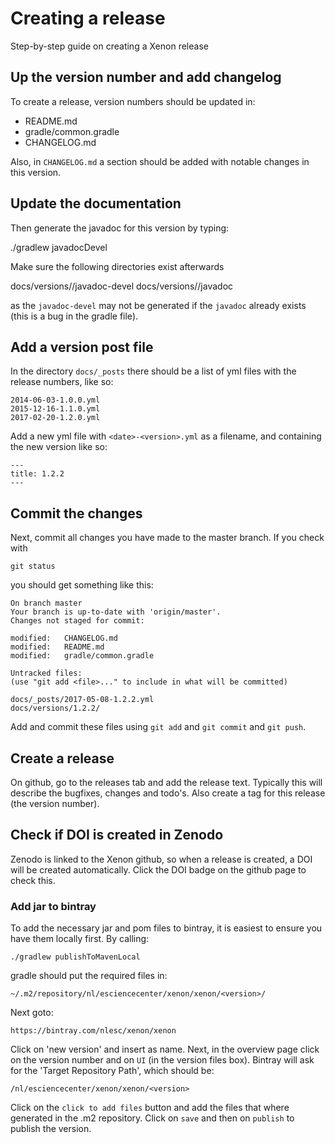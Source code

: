 # Creating a release

Step-by-step guide on creating a Xenon release

## Up the version number and add changelog

To create a release, version numbers should be updated in:

- README.md
- gradle/common.gradle
- CHANGELOG.md

Also, in `CHANGELOG.md` a section should be added with 
notable changes in this version.

## Update the documentation

Then generate the javadoc for this version by typing:

   ./gradlew javadocDevel

Make sure the following directories exist afterwards 

   docs/versions/<version>/javadoc-devel
   docs/versions/<version>/javadoc

as the `javadoc-devel` may not be generated if the `javadoc` already 
exists (this is a bug in the gradle file). 

## Add a version post file

In the directory `docs/_posts` there should be a list of yml files 
with the release numbers, like so:

    2014-06-03-1.0.0.yml  
    2015-12-16-1.1.0.yml  
    2017-02-20-1.2.0.yml 

Add a new yml file with `<date>-<version>.yml` as a filename, and 
containing the new version like so:

    ---
    title: 1.2.2
    ---
   
## Commit the changes

Next, commit all changes you have made to the master branch. If you check with  

    git status

you should get something like this:

    On branch master
    Your branch is up-to-date with 'origin/master'.
    Changes not staged for commit:

	modified:   CHANGELOG.md
	modified:   README.md
	modified:   gradle/common.gradle

    Untracked files:
    (use "git add <file>..." to include in what will be committed)

	docs/_posts/2017-05-08-1.2.2.yml
	docs/versions/1.2.2/

Add and commit these files using `git add` and `git commit` and `git push`.

## Create a release

On github, go to the releases tab and add the release text. Typically this 
will describe the bugfixes, changes and todo's. Also create a tag for this 
release (the version number). 

## Check if DOI is created in Zenodo

Zenodo is linked to the Xenon github, so when a release is created, a DOI 
will be created automatically. Click the DOI badge on the github page to check 
this.

### Add jar to bintray

To add the necessary jar and pom files to bintray, it is easiest to ensure you 
have them locally first. By calling: 

    ./gradlew publishToMavenLocal

gradle should put the required files in:

    ~/.m2/repository/nl/esciencecenter/xenon/xenon/<version>/

Next goto: 

    https://bintray.com/nlesc/xenon/xenon

Click on 'new version' and insert <version> as name. Next, in the overview page 
click on the version number and on `UI` (in the version files box). Bintray will 
ask for the 'Target Repository Path', which should be: 

    /nl/esciencecenter/xenon/xenon/<version>

Click on the `click to add files` button and add the files that where generated in 
the .m2 repository. Click on `save` and then on `publish` to publish the version.






    
